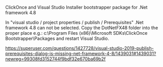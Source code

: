 ClickOnce and Visual Studio Installer bootstrapper package for .Net framework 4.8

In "visual studio / project properties / publish / Prerequisites" .Net framework 4.8 can not be selected. Copy the DotNetFX48 folder into the proper place e.g.: c:\Program Files (x86)\Microsoft SDKs\ClickOnce Bootstrapper\Packages and restart Visual Studio.

https://superuser.com/questions/1427728/visual-studio-2019-publish-prerequisites-dialog-is-missing-net-framework-4-8/1439031#1439031?newreg=99308fd3152744f9bdf32e670ba69b2f
